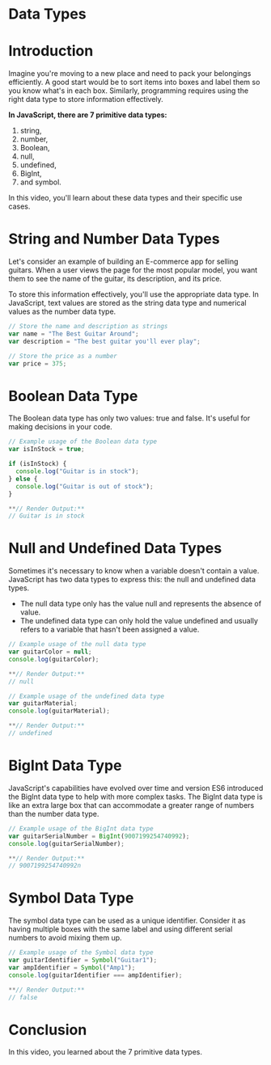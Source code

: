 # Data Types

# Introduction

Imagine you're moving to a new place and need to pack your belongings efficiently. A good start would be to sort items into boxes and label them so you know what's in each box. Similarly, programming requires using the right data type to store information effectively. 

**In JavaScript, there are 7 primitive data types:** 

1. string,
2. number,
3. Boolean,
4. null,
5. undefined,
6. BigInt,
7. and symbol. 

In this video, you'll learn about these data types and their specific use cases.

# String and Number Data Types

Let's consider an example of building an E-commerce app for selling guitars. When a user views the page for the most popular model, you want them to see the name of the guitar, its description, and its price. 

To store this information effectively, you'll use the appropriate data type. In JavaScript, text values are stored as the string data type and numerical values as the number data type.

```jsx
// Store the name and description as strings
var name = "The Best Guitar Around";
var description = "The best guitar you'll ever play";

// Store the price as a number
var price = 375;
```

# Boolean Data Type

The Boolean data type has only two values: true and false. It's useful for making decisions in your code.

```jsx
// Example usage of the Boolean data type
var isInStock = true;

if (isInStock) {
  console.log("Guitar is in stock");
} else {
  console.log("Guitar is out of stock");
}
```

```jsx
**// Render Output:**
// Guitar is in stock
```

# ****Null and Undefined Data Types****

Sometimes it's necessary to know when a variable doesn't contain a value. JavaScript has two data types to express this: the null and undefined data types. 

- The null data type only has the value null and represents the absence of value.
- The undefined data type can only hold the value undefined and usually refers to a variable that hasn't been assigned a value.

```jsx
// Example usage of the null data type
var guitarColor = null;
console.log(guitarColor);

**// Render Output:**
// null

// Example usage of the undefined data type
var guitarMaterial;
console.log(guitarMaterial);

**// Render Output:**
// undefined
```

# BigInt Data Type

JavaScript's capabilities have evolved over time and version ES6 introduced the BigInt data type to help with more complex tasks. The BigInt data type is like an extra large box that can accommodate a greater range of numbers than the number data type.

```jsx
// Example usage of the BigInt data type
var guitarSerialNumber = BigInt(9007199254740992);
console.log(guitarSerialNumber);

**// Render Output:**
// 9007199254740992n
```

# ****Symbol Data Type****

The symbol data type can be used as a unique identifier. Consider it as having multiple boxes with the same label and using different serial numbers to avoid mixing them up.

```jsx
// Example usage of the Symbol data type
var guitarIdentifier = Symbol("Guitar1");
var ampIdentifier = Symbol("Amp1");
console.log(guitarIdentifier === ampIdentifier);

**// Render Output:**
// false
```

# Conclusion

In this video, you learned about the 7 primitive data types.
